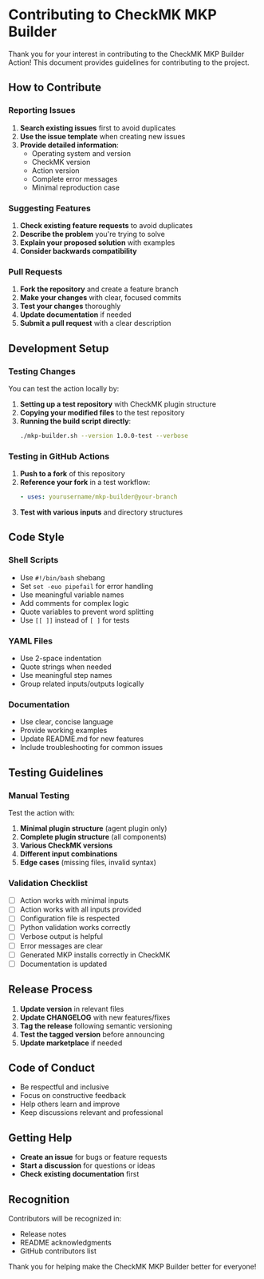 # Contributing to CheckMK MKP Builder

Thank you for your interest in contributing to the CheckMK MKP Builder Action! This document provides guidelines for contributing to the project.

## How to Contribute

### Reporting Issues

1. **Search existing issues** first to avoid duplicates
2. **Use the issue template** when creating new issues
3. **Provide detailed information**:
   - Operating system and version
   - CheckMK version
   - Action version
   - Complete error messages
   - Minimal reproduction case

### Suggesting Features

1. **Check existing feature requests** to avoid duplicates
2. **Describe the problem** you're trying to solve
3. **Explain your proposed solution** with examples
4. **Consider backwards compatibility**

### Pull Requests

1. **Fork the repository** and create a feature branch
2. **Make your changes** with clear, focused commits
3. **Test your changes** thoroughly
4. **Update documentation** if needed
5. **Submit a pull request** with a clear description

## Development Setup

### Testing Changes

You can test the action locally by:

1. **Setting up a test repository** with CheckMK plugin structure
2. **Copying your modified files** to the test repository
3. **Running the build script directly**:
   ```bash
   ./mkp-builder.sh --version 1.0.0-test --verbose
   ```

### Testing in GitHub Actions

1. **Push to a fork** of this repository
2. **Reference your fork** in a test workflow:
   ```yaml
   - uses: yourusername/mkp-builder@your-branch
   ```
3. **Test with various inputs** and directory structures

## Code Style

### Shell Scripts

- Use `#!/bin/bash` shebang
- Set `set -euo pipefail` for error handling
- Use meaningful variable names
- Add comments for complex logic
- Quote variables to prevent word splitting
- Use `[[ ]]` instead of `[ ]` for tests

### YAML Files

- Use 2-space indentation
- Quote strings when needed
- Use meaningful step names
- Group related inputs/outputs logically

### Documentation

- Use clear, concise language
- Provide working examples
- Update README.md for new features
- Include troubleshooting for common issues

## Testing Guidelines

### Manual Testing

Test the action with:

1. **Minimal plugin structure** (agent plugin only)
2. **Complete plugin structure** (all components)
3. **Various CheckMK versions**
4. **Different input combinations**
5. **Edge cases** (missing files, invalid syntax)

### Validation Checklist

- [ ] Action works with minimal inputs
- [ ] Action works with all inputs provided
- [ ] Configuration file is respected
- [ ] Python validation works correctly
- [ ] Verbose output is helpful
- [ ] Error messages are clear
- [ ] Generated MKP installs correctly in CheckMK
- [ ] Documentation is updated

## Release Process

1. **Update version** in relevant files
2. **Update CHANGELOG** with new features/fixes
3. **Tag the release** following semantic versioning
4. **Test the tagged version** before announcing
5. **Update marketplace** if needed

## Code of Conduct

- Be respectful and inclusive
- Focus on constructive feedback
- Help others learn and improve
- Keep discussions relevant and professional

## Getting Help

- **Create an issue** for bugs or feature requests
- **Start a discussion** for questions or ideas
- **Check existing documentation** first

## Recognition

Contributors will be recognized in:
- Release notes
- README acknowledgments
- GitHub contributors list

Thank you for helping make the CheckMK MKP Builder better for everyone!
